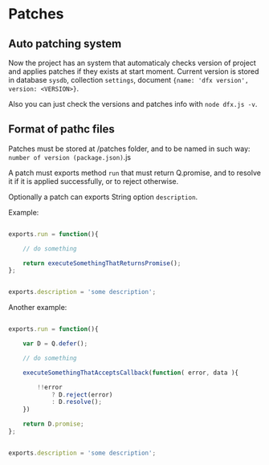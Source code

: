# Patches

## Auto patching system

Now the project has an system that automaticaly checks version of project and applies patches if they exists at start moment. Current version is stored in database `sysdb`, collection `settings`, document `{name: 'dfx version', version: <VERSION>}`.

Also you can just check the versions and patches info with `node dfx.js -v`.

## Format of pathc files

Patches must be stored at /patches folder, and to be named in such way:
`number of version (package.json)`.js

A patch must exports method `run` that must return Q.promise, and to resolve it if it is applied successfully, or to reject otherwise.

Optionally a patch can exports String option `description`.

Example:

```js

exports.run = function(){

    // do something

    return executeSomethingThatReturnsPromise();
};


exports.description = 'some description';

```

Another example:

```js

exports.run = function(){

    var D = Q.defer();

    // do something

    executeSomethingThatAcceptsCallback(function( error, data ){

        !!error
            ? D.reject(error)
            : D.resolve();
    })

    return D.promise;
};


exports.description = 'some description';

```
